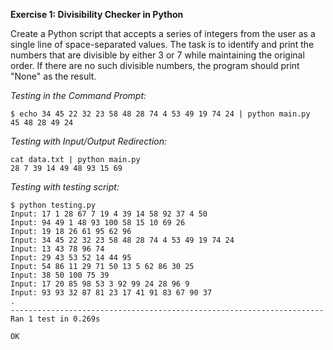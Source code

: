 **Exercise 1: Divisibility Checker in Python**

Create a Python script that accepts a series of integers from the user as a single line of space-separated values. The task is to identify and print the numbers that are divisible by either 3 or 7 while maintaining the original order. If there are no such divisible numbers, the program should print "None" as the result.

*Testing in the Command Prompt:*
```
$ echo 34 45 22 32 23 58 48 28 74 4 53 49 19 74 24 | python main.py 
45 48 28 49 24
```

*Testing with Input/Output Redirection:*
```
cat data.txt | python main.py 
28 7 39 14 49 48 93 15 69
```

*Testing with testing script:*
```
$ python testing.py 
Input: 17 1 28 67 7 19 4 39 14 58 92 37 4 50
Input: 94 49 1 48 93 100 58 15 10 69 26
Input: 19 18 26 61 95 62 96
Input: 34 45 22 32 23 58 48 28 74 4 53 49 19 74 24
Input: 13 43 78 96 74
Input: 29 43 53 52 14 44 95
Input: 54 86 11 29 71 50 13 5 62 86 30 25
Input: 38 50 100 75 39
Input: 17 20 85 98 53 3 92 99 24 28 96 9
Input: 93 93 32 87 81 23 17 41 91 83 67 90 37
.
----------------------------------------------------------------------
Ran 1 test in 0.269s

OK
```
